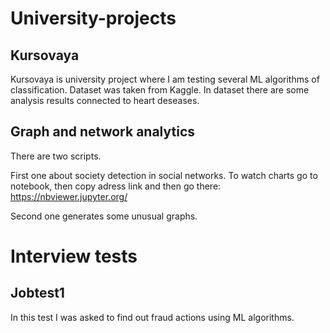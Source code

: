 # University-projects
## Kursovaya
Kursovaya is university project where I am testing several ML algorithms of classification. Dataset was taken from Kaggle. In dataset there are some analysis results connected to heart deseases.  
## Graph and network analytics
There are two scripts. 

First one about society detection in social networks. To watch charts go to notebook, then copy adress link and then go there: https://nbviewer.jupyter.org/

Second one generates some unusual graphs. 

# Interview tests
## Jobtest1
In this test I was asked to find out fraud actions using ML algorithms.
